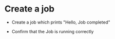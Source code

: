 # Create a job

- Create a job which prints "Hello, Job completed"

- Confirm that the Job is running correctly